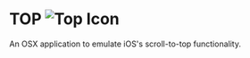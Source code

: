 # TOP ![Top Icon](https://raw.github.com/briangonzalez/top/master/Top/Top.png "Top Icon") 

An OSX application to emulate iOS's scroll-to-top functionality.